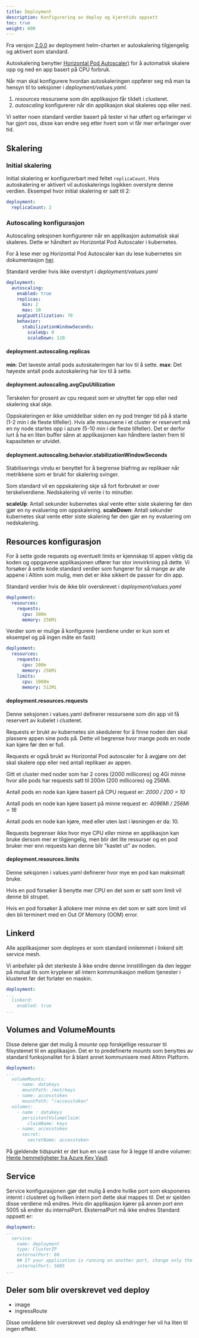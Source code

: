 ```yaml
---
title: Deployment
description: Konfigurering av deploy og kjøretids oppsett
toc: true
weight: 600
---
```


Fra versjon [2.0.0](/community/changelog/deployment/v2) av deployment helm-charten er autoskalering tilgjengelig og aktivert som standard.

Autoskalering benytter [Horizontal Pod Autoscaler)](https://kubernetes.io/docs/tasks/run-application/horizontal-pod-autoscale/) 
for å automatisk skalere opp og ned en app basert på CPU forbruk.

Når man skal konfigurere hvordan autoskaleringen oppfører seg må man ta hensyn til to seksjoner i _deployment/values.yaml_.
1. _resources_ ressursene som din applikasjon får tildelt i clusteret.
2. _autoscaling_ konfigurerer når din applikasjon skal skaleres opp eller ned.

Vi setter noen standard verdier basert på tester vi har utført og erfaringer vi har gjort oss, disse kan endre seg etter hvert som vi får mer erfaringer over tid.

## Skalering

### Initial skalering
Initial skalering er konfigurerbart med feltet `replicaCount`. Hvis autoskalering er aktivert vil autoskalerings logikken overstyre denne verdien.
Eksempel hvor initial skalering er satt til 2:
```yaml
deployment:
  replicaCount: 2
```
### Autoscaling konfigurasjon
Autoscaling seksjonen konfigurerer når en applikasjon automatisk skal skaleres. Dette er håndtert av Horizontal Pod Autoscaler i kubernetes.

For å lese mer og Horizontal Pod Autoscaler kan du lese kubernetes sin dokumentasjon [her](https://kubernetes.io/docs/tasks/run-application/horizontal-pod-autoscale/).

Standard verdier hvis ikke overstyrt i _deployment/values.yaml_
```yaml
deployment:
  autoscaling:
    enabled: true
    replicas:
      min: 2
      max: 10
    avgCpuUtilization: 70
    behavior:
      stabilizationWindowSeconds:
        scaleUp: 0
        scaleDown: 120
```

#### deployment.autoscaling.replicas
__min__: Det laveste antall pods autoskaleringen har lov til å sette.
__max__: Det høyeste antall pods autoskalering har lov til å sette.

#### deployment.autoscaling.avgCpuUtilization
Terskelen for prosent av cpu request som er utnyttet før opp eller ned skalering skal skje.

Oppskaleringen er ikke umiddelbar siden en ny pod trenger tid på å starte (1-2 min i de fleste tilfeller).
Hvis alle ressursene i et cluster er reservert må en ny node startes opp i azure (5-10 min i de fleste tilfeller).
Det er derfor lurt å ha en liten buffer sånn at applikasjonen kan håndtere lasten frem til kapasiteten er utvidet.

#### deployment.autoscaling.behavior.stabilizationWindowSeconds
Stabiliserings vindu er benyttet for å begrense blafring av replikaer når metrikkene som er brukt for skalering svinger.

Som standard vil en oppskalering skje så fort forbruket er over terskelverdiene. Nedskalering vil vente i to minutter.

__scaleUp__: Antall sekunder kubernetes skal vente etter siste skalering før den gjør en ny evaluering om oppskalering.
__scaleDown__: Antall sekunder kubernetes skal vente etter siste skalering før den gjør en ny evaluering om nedskalering.


## Resources konfigurasjon
For å sette gode requests og eventuelt limits er kjennskap til appen viktig da koden og oppgavene applikasjonen utfører har stor innvirkning på dette.
Vi forsøker å sette kode standard verdier som fungerer for så mange av alle appene i Altinn som mulig, men det er ikke sikkert de passer for din app.

Standard verdier hvis de ikke blir overskrevet i _deployment/values.yaml_
```yaml
deplyoment:
  resources:
    requests:
      cpu: 300m
      memory: 256Mi
```

Verdier som er mulige å konfigurere (verdiene under er kun som et eksempel og på ingen måte en fasit)
```yaml
deplyoment:
  resources:
    requests:
      cpu: 200m
      memory: 256Mi
    limits:
      cpu: 1000m
      memory: 512Mi
``` 

#### deployment.resources.requests
Denne seksjonen i values.yaml definerer ressursene som din app vil få reservert av kubelet i clusteret.

Requests er brukt av kubernetes sin skedulerer for å finne noden den skal plassere appen sine pods på. Dette vil begrense hvor mange pods en node kan kjøre før den er full.

Requests er også brukt av Horizontal Pod autoscaler for å avgjøre om det skal skalere opp eller ned antall replikaer av appen.

Gitt et cluster med noder som har 2 cores (2000 millicores) og 4Gi minne hvor alle pods har requests satt til 200m (200 millicores) og 256Mi.

Antall pods en node kan kjøre basert på CPU request er: _2000 / 200 = 10_

Antall pods en node kan kjøre basert på minne request er: _4096Mi / 256Mi = 16_

Antall pods en node kan kjøre, med eller uten last i løsningen er da: 10.

Requests begrenser ikke hvor mye CPU eller minne en applikasjon kan bruke dersom mer er tilgjengelig, men blir det lite ressurser og en pod bruker mer enn requests kan denne blir "kastet ut" av noden.

#### deployment.resources.limits
Denne seksjonen i values.yaml definerer hvor mye en pod kan maksimalt bruke.

Hvis en pod forsøker å benytte mer CPU en det som er satt som limit vil denne bli strupet.

Hvis en pod forsøker å allokere mer minne en det som er satt som limit vil den bli terminert med en Out Of Memory (OOM) error.

## Linkerd
Alle applikasjoner som deployes er som standard innlemmet i linkerd sitt service mesh.

Vi anbefaler på det sterkeste å ikke endre denne innstillingen da den legger på mutual tls som krypterer all intern kommunikasjon mellom tjenester i klusteret før det forlater en maskin.

```yaml
deployment:
...
  linkerd:
    enabled: true
...
```

## Volumes and VolumeMounts
Disse delene gjør det mulig å _mounte_ opp forskjellige ressurser til filsystemet til en applikasjon.
Det er to predefinerte _mounts_ som benyttes av standard funksjonalitet for å blant annet kommunisere med Altinn Platform.

```yaml
deployment:
...
  volumeMounts:
    - name: datakeys
      mountPath: /mnt/keys
    - name: accesstoken
      mountPath: "/accesstoken"
  volumes:
    - name : datakeys
      persistentVolumeClaim:
        claimName: keys
    - name: accesstoken
      secret:
        secretName: accesstoken
```

På gjeldende tidspunkt er det kun en use case for å legge til andre volumer: [Hente hemmeligheter fra Azure Key Vault](../secrets)

## Service
Service konfigurasjonen gjør det mulig å endre hvilke port som eksponeres internt i clusteret og hvilken intern port dette skal mappes til. Det er sjelden disse verdiene må endres.
Hvis din applikasjon kjører på annen port enn 5005 så endrer du internalPort. EksternalPort må ikke endres
Standard oppsett er:
```yaml {hl_lines=[8]}
deployment:
...
  service:
    name: deployment
    type: ClusterIP
    externalPort: 80
    ## If your application is running on another port, change only the internal port.
    internalPort: 5005
...
```

## Deler som blir overskrevet ved deploy

* image
* ingressRoute

Disse områdene blir overskrevet ved deploy så endringer her vil ha liten til ingen effekt.